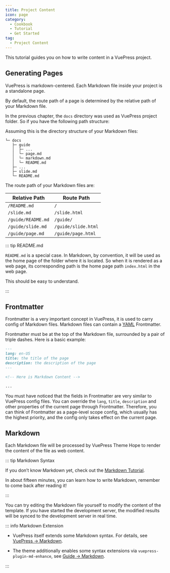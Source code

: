 ```yaml
---
title: Project Content
icon: page
category:
  - Cookbook
  - Tutorial
  - Get Started
tag:
  - Project Content
---
```


This tutorial guides you on how to write content in a VuePress project.

<!-- more -->

## Generating Pages

VuePress is markdown-centered. Each Markdown file inside your project is a standalone page.

By default, the route path of a page is determined by the relative path of your Markdown file.

In the previous chapter, the `docs` directory was used as VuePress project folder. So if you have the following path structure:

Assuming this is the directory structure of your Markdown files:

```
└─ docs
   ├─ guide
   │  ├─ ...
   │  └─ page.md
   │  └─ markdown.md
   │  └─ README.md
   ├─ ...
   ├─ slide.md
   └─ README.md
```

The route path of your Markdown files are:

| Relative Path      | Route Path          |
| ------------------ | ------------------- |
| `/README.md`       | `/`                 |
| `/slide.md`        | `/slide.html`       |
| `/guide/README.md` | `/guide/`           |
| `/guide/slide.md`  | `/guide/slide.html` |
| `/guide/page.md`   | `/guide/page.html`  |

::: tip README.md

`README.md` is a special case. In Markdown, by convention, it will be used as the home page of the folder where it is located. So when it is rendered as a web page, its corresponding path is the home page path `index.html` in the web page.

This should be easy to understand.

:::

## Frontmatter

Frontmatter is a very important concept in VuePress, it is used to carry config of Markdown files. Markdown files can contain a [YAML](https://yaml.org/) Frontmatter.

Frontmatter must be at the top of the Markdown file, surrounded by a pair of triple dashes. Here is a basic example:

```md
---
lang: en-US
title: the title of the page
description: the description of the page
---

<!-- Here is Markdown Content -->

...
```

You must have noticed that the fields in Frontmatter are very similar to VuePress config files. You can override the `lang`, `title`, `description` and other properties of the current page through Frontmatter. Therefore, you can think of Frontmatter as a page-level scope config, which usually has the highest priority, and the config only takes effect on the current page.

## Markdown

Each Markdown file will be processed by VuePress Theme Hope to render the content of the file as web content.

::: tip Markdown Syntax

If you don’t know Markdown yet, check out the [Markdown Tutorial](../markdown/README.md).

In about fifteen minutes, you can learn how to write Markdown, remember to come back after reading it!

:::

You can try editing the Markdown file yourself to modify the content of the template. If you have started the development server, the modified results will be synced to the development server in real time.

::: info Markdown Extension

- VuePress itself extends some Markdown syntax. For details, see [VuePress → Markdown](../vuepress/markdown.md).

- The theme additionally enables some syntax extensions via `vuepress-plugin-md-enhance`, see [Guide → Markdown](../../guide/get-started/markdown.md).

:::
